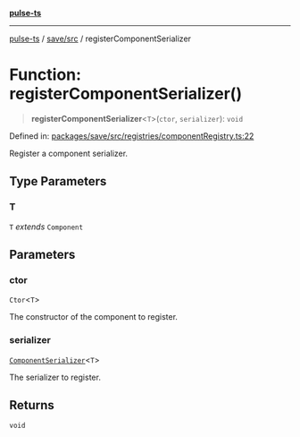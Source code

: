 [**pulse-ts**](../../../README.md)

***

[pulse-ts](../../../README.md) / [save/src](../README.md) / registerComponentSerializer

# Function: registerComponentSerializer()

> **registerComponentSerializer**\<`T`\>(`ctor`, `serializer`): `void`

Defined in: [packages/save/src/registries/componentRegistry.ts:22](https://github.com/jlehett/pulse-ts/blob/4869ef2c4af7bf37d31e2edd2d6d1ba148133fb2/packages/save/src/registries/componentRegistry.ts#L22)

Register a component serializer.

## Type Parameters

### T

`T` *extends* `Component`

## Parameters

### ctor

`Ctor`\<`T`\>

The constructor of the component to register.

### serializer

[`ComponentSerializer`](../type-aliases/ComponentSerializer.md)\<`T`\>

The serializer to register.

## Returns

`void`
